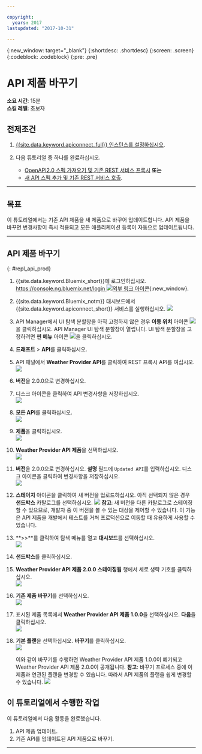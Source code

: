 ```yaml
---

copyright:
  years: 2017
lastupdated: "2017-10-31"

---
```



{:new_window: target="_blank"}
{:shortdesc: .shortdesc}
{:screen: .screen}
{:codeblock: .codeblock}
{:pre: .pre}

# API 제품 바꾸기
**소요 시간**: 15분  
**스킬 레벨**: 초보자  


## 전제조건

1. [{{site.data.keyword.apiconnect_full}} 인스턴스를 설정하십시오](tut_prereq_set_up_apic_instance.html).

2. 다음 튜토리얼 중 하나를 완료하십시오.
 
    - [OpenAPI2.0 스펙 가져오기 및 기존 REST 서비스 프록시](tut_rest_landing.html)
**또는**  
    - [새 API 스펙 추가 및 기존 REST 서비스 호출](tut_rest_landing.html).

---
## 목표
이 튜토리얼에서는 기존 API 제품을 새 제품으로 바꾸어 업데이트합니다. API 제품을 바꾸면 변경사항이 즉시 적용되고 모든 애플리케이션 등록이 자동으로 업데이트됩니다.  


---
## API 제품 바꾸기
{: #repl_api_prod}

1. {{site.data.keyword.Bluemix_short}}에 로그인하십시오. [https://console.ng.bluemix.net/login ![외부 링크 아이콘](../../../icons/launch-glyph.svg "외부 링크 아이콘")](https://console.ng.bluemix.net/login){:new_window}.

2. {{site.data.keyword.Bluemix_notm}} 대시보드에서 {{site.data.keyword.apiconnect_short}} 서비스를 실행하십시오.
![](images/Bluemix.png)

3. API Manager에서 UI 탐색 분할창을 아직 고정하지 않은 경우 **이동 위치** 아이콘 ![](images/navigate-to.png)을 클릭하십시오. API Manager UI 탐색 분할창이 열립니다. UI 탐색 분할창을 고정하려면 **핀 메뉴** 아이콘 ![](images/pinned.png)을 클릭하십시오.

4. **드래프트** > **API**를 클릭하십시오.

5. API 패널에서 **Weather Provider API**를 클릭하여 REST 프록시 API를 여십시오.  
![](images/rep-api-list.png)

6. **버전**을 2.0.0으로 변경하십시오.  

7. 디스크 아이콘을 클릭하여 API 변경사항을 저장하십시오.  
![](images/rep-change-version.png)

8. **모든 API**를 클릭하십시오.  
![](images/rep-all-apis.png)

9. **제품**을 클릭하십시오.  
![](images/rep-api-list-2.png)

10.	**Weather Provider API 제품**을 선택하십시오.  
![](images/rep-draft-prod-list.png)

11.	**버전**을 2.0.0으로 변경하십시오. **설명** 필드에 `Updated API`를 입력하십시오. 디스크 아이콘을 클릭하여 변경사항을 저장하십시오.  
![](images/rep-update-prod.png)

12.	**스테이지** 아이콘을 클릭하여 새 버전을 업로드하십시오. 아직 선택되지 않은 경우 **샌드박스** 카탈로그를 선택하십시오.
![](images/rep-stage-prod-2.png)
    **참고**: 새 버전을 다른 카탈로그로 스테이징할 수 있으므로, 개발자 중 이 버전을 볼 수 있는 대상을 제어할 수 있습니다. 이 기능은 API 제품을 개발에서 테스트를 거쳐 프로덕션으로 이동할 때 유용하게 사용할 수 있습니다.

13.	**>>**를 클릭하여 탐색 메뉴를 열고 **대시보드**를 선택하십시오.  
![](images/rep-dashboard.png)

14.	**샌드박스**를 클릭하십시오.  

15.	**Weather Provider API 제품 2.0.0 스테이징됨** 행에서 세로 생략 기호를 클릭하십시오.  
![](images/rep-dash-prod-list-2.png)

16.	**기존 제품 바꾸기**를 선택하십시오.  
![](images/rep-replace-prod.png)

17.	표시된 제품 목록에서 **Weather Provider API 제품 1.0.0**을 선택하십시오. **다음**을 클릭하십시오.  
![](images/rep-replace-dialog.png)

18.	**기본 플랜**을 선택하십시오. **바꾸기**를 클릭하십시오.  
![](images/rep-replace-dialog-2.png)

    이와 같이 바꾸기를 수행하면 Weather Provider API 제품 1.0.0이 폐기되고 Weather Provider API 제품 2.0.0이 공개됩니다. **참고**: 바꾸기 프로세스 중에 이 제품과 연관된 플랜을 변경할 수 있습니다. 따라서 API 제품의 플랜을 쉽게 변경할 수 있습니다.
 ![](images/rep-prod-retired.png) 
 

## 이 튜토리얼에서 수행한 작업

이 튜토리얼에서 다음 활동을 완료했습니다.
1. API 제품 업데이트.
2. 기존 API를 업데이트된 API 제품으로 바꾸기.

---












